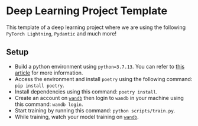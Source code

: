 # Deep Learning Project Template

This template of a deep learning project where we are using the following `PyTorch Lightning`, `Pydantic` and much more!

## Setup

- Build a python environment using `python=3.7.13`. You can refer to [this article](https://uoa-eresearch.github.io/eresearch-cookbook/recipe/2014/11/20/conda/) for more information.
- Access the environment and install `poetry` using the following command: `pip install poetry`.
- Install dependencies using this command: `poetry install`.
- Create an account on [`wandb`](https://wandb.ai/site) then login to `wandb` in your machine using this command: `wandb login`.
- Start training by running this command: `python scripts/train.py`.
- While training, watch your model training on [`wandb`](https://wandb.ai/site).
